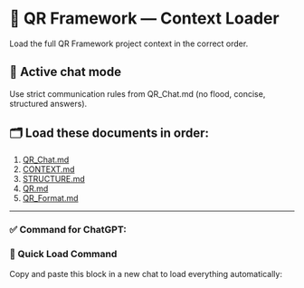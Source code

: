 # 🚀 QR Framework — Context Loader

Load the full QR Framework project context in the correct order.

## 🧠 Active chat mode
Use strict communication rules from QR_Chat.md (no flood, concise, structured answers).

## 🗂️ Load these documents in order:
1. [QR_Chat.md](https://raw.githubusercontent.com/qrZooster/CRYPTO_MOWER/main/docs/QR_Chat.md)
2. [CONTEXT.md](https://raw.githubusercontent.com/qrZooster/CRYPTO_MOWER/main/docs/CONTEXT.md)
3. [STRUCTURE.md](https://raw.githubusercontent.com/qrZooster/CRYPTO_MOWER/main/docs/STRUCTURE.md)
3. [QR.md](https://raw.githubusercontent.com/qrZooster/CRYPTO_MOWER/main/docs/QR.md)
4. [QR_Format.md](https://raw.githubusercontent.com/qrZooster/CRYPTO_MOWER/main/docs/QR_FORMAT.md)

---

### ✅ Command for ChatGPT:

### 🚀 Quick Load Command
Copy and paste this block in a new chat to load everything automatically:


